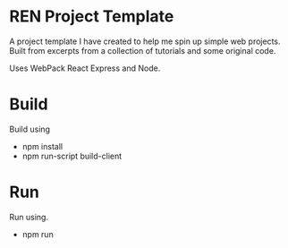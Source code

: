 # REN Project Template
A project template I have created to help me spin up simple web projects. Built from excerpts from a collection of tutorials and some original code.

Uses WebPack React Express and Node.

# Build
Build using
* npm install
* npm run-script build-client

# Run
Run using.
* npm run
